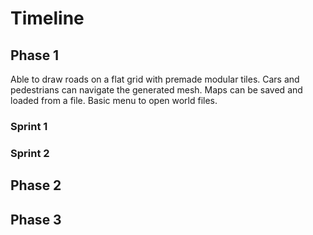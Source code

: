 # Timeline
## Phase 1

Able to draw roads on a flat grid with premade modular tiles. Cars and pedestrians can navigate the generated mesh. Maps can be saved and loaded from a file. Basic menu to open world files. 

### Sprint 1

### Sprint 2

## Phase 2

## Phase 3